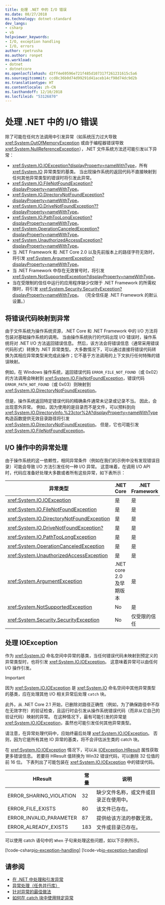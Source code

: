```yaml
---
title: 处理 .NET 中的 I/O 错误
ms.date: 08/27/2018
ms.technology: dotnet-standard
dev_langs:
- csharp
- vb
helpviewer_keywords:
- I/O, exception handling
- I/O, errors
author: rpetrusha
ms.author: ronpet
ms.workload:
- dotnet
- dotnetcore
ms.openlocfilehash: d2ff4e69596e721f485d107317f261231615c5a6
ms.sourcegitcommit: ccd8c36b0d74d99291d41aceb14cf98d74dc9d2b
ms.translationtype: HT
ms.contentlocale: zh-CN
ms.lasthandoff: 12/10/2018
ms.locfileid: "53126870"
---
```

# <a name="handling-io-errors-in-net"></a>处理 .NET 中的 I/O 错误

除了可能在任何方法调用中引发异常（如系统压力过大导致 <xref:System.OutOfMemoryException> 或由于编程器错误导致 <xref:System.NullReferenceException>），.NET 文件系统方法还可能引发以下异常：

- <xref:System.IO.IOException?displayProperty=nameWithType>，所有 <xref:System.IO> 异常类型的基类。 当出现操作系统的返回代码不直接映射到任何其他异常类型的错误时将引发此异常。
- <xref:System.IO.FileNotFoundException?displayProperty=nameWithType>。
- <xref:System.IO.DirectoryNotFoundException?displayProperty=nameWithType>。
- <xref:System.IO.DriveNotFoundException??displayProperty=nameWithType>。
- <xref:System.IO.PathTooLongException?displayProperty=nameWithType>。
- <xref:System.OperationCanceledException?displayProperty=nameWithType>。
- <xref:System.UnauthorizedAccessException?displayProperty=nameWithType>。
- 当 .NET Framework 和 .NET Core 2.0 以及先前版本上的路径字符无效时，将引发 <xref:System.ArgumentException?displayProperty=nameWithType>。
- 当 .NET Framework 中存在无效冒号时，将引发 <xref:System.NotSupportedException?displayProperty=nameWithType>。
- 当在受限制的信任中运行的应用程序缺少仅限于 .NET Framework 的所需权限时，将引发 <xref:System.Security.SecurityException?displayProperty=nameWithType>。 （完全信任是 .NET Framework 的默认设置。）

## <a name="mapping-error-codes-to-exceptions"></a>将错误代码映射到异常

由于文件系统为操作系统资源，.NET Core 和 .NET Framework 中的 I/O 方法将包装对基础操作系统的调用。 当由操作系统执行的代码出现 I/O 错误时，操作系统将对 .NET I/O 方法返回错误信息。 然后，该方法会将错误信息（通常采用错误代码形式）转换为 .NET 异常类型。 大多数情况下，可以通过直接将错误代码转换为其相应异常类型来完成此操作；它不基于方法调用的上下文执行任何特殊的错误映射。

例如，在 Windows 操作系统，返回错误代码 `ERROR_FILE_NOT_FOUND`（或 0x02）的方法调用会映射到 <xref:System.IO.FileNotFoundException>，错误代码 `ERROR_PATH_NOT_FOUND`（或 0x03）则映射到 <xref:System.IO.DirectoryNotFoundException>。

但是，操作系统返回特定错误代码的精确条件通常未记录或记录不当。 因此，会出现意外异常。 例如，因为使用的是目录而不是文件，可以预料到向 <xref:System.IO.DirectoryInfo.%23ctor%2A?displayProperty=nameWithType> 构造函数提供无效目录路径将引发 <xref:System.IO.DirectoryNotFoundException>。 但是，它也可能引发 <xref:System.IO.FileNotFoundException>。

## <a name="exception-handling-in-io-operations"></a>I/O 操作中的异常处理

由于操作系统的这一依赖性，相同异常条件（例如在我们的示例中没有发现错误目录）可能会导致 I/O 方法引发任何一种 I/O 异常。 这意味着，在调用 I/O API 时，代码应准备好处理大多数或者所有这些异常，如下表所示：

| 异常类型 | .NET Core | .NET Framework |
|---|---|---|
| <xref:System.IO.IOException> | 是 | 是 |
| <xref:System.IO.FileNotFoundException> | 是 | 是 |
| <xref:System.IO.DirectoryNotFoundException> | 是 | 是 |
| <xref:System.IO.DriveNotFoundException?> | 是 | 是 |
| <xref:System.IO.PathTooLongException> | 是 | 是 |
| <xref:System.OperationCanceledException> | 是 | 是 |
| <xref:System.UnauthorizedAccessException> | 是 | 是 |
| <xref:System.ArgumentException> | .NET core 2.0 及早期版本| 是 |
| <xref:System.NotSupportedException> | No | 是 |
| <xref:System.Security.SecurityException> | No | 仅受限的信任 |

## <a name="handling-ioexception"></a>处理 IOException

作为 <xref:System.IO> 命名空间中异常的基类，当任何错误代码未映射到预定义的异常类型时，也将引发 <xref:System.IO.IOException>。 这意味着异常可以由任何 I/O 操作引发。

> [!IMPORTANT]
> 因为 <xref:System.IO.IOException> 是 <xref:System.IO> 命名空间中其他异常类型的基类，应在处理其他 I/O 相关异常后处理 `catch` 块。

此外，从 .NET Core 2.1 开始，已删除对路径正确性（例如，为了确保路径中不存在无效字符）的验证检查，且运行时会引发从操作系统错误代码（而非从它自己的验证代码）映射的异常。 在这种情况下，最有可能引发的异常是 <xref:System.IO.IOException>，虽然也可能引发任何其他异常类型。

请注意，在异常处理代码中，应始终最后处理 <xref:System.IO.IOException>。 否则，因为它是所有其他 IO 异常的基类，将不会评估派生类的 catch 块。

在 <xref:System.IO.IOException> 情况下，可以从 [IOException.HResult](xref:System.Exception.HResult) 属性获取更多错误信息。 若要将 HResult 值转换为 Win32 错误代码，可以删除 32 位值的前 16 位。 下表列出了可能包装在 <xref:System.IO.IOException> 中的错误代码。

| HResult | 常量 | 说明 |
| --- | --- | --- |
| ERROR_SHARING_VIOLATION | 32 | 缺少文件名称，或文件或目录正在使用中。 |
| ERROR_FILE_EXISTS | 80 | 该文件已存在。 |
| ERROR_INVALID_PARAMETER | 87 | 提供给该方法的参数无效。 |
| ERROR_ALREADY_EXISTS | 183 | 文件或目录已存在。 |

可以使用 catch 语句中的 `When` 子句来处理这些问题，如以下示例所示。

[!code-csharp[io-exception-handling](~/samples/snippets/standard/io/io-exceptions/cs/io-exceptions.cs)]
[!code-vb[io-exception-handling](~/samples/snippets/standard/io/io-exceptions/vb/io-exceptions.vb)]

## <a name="see-also"></a>请参阅

- [在 .NET 中处理和引发异常](../exceptions/index.md)
- [异常处理（任务并行库）](../parallel-programming/exception-handling-task-parallel-library.md)
- [针对异常的最佳做法](../exceptions/best-practices-for-exceptions.md)
- [如何在 catch 块中使用特定异常](../exceptions/how-to-use-specific-exceptions-in-a-catch-block.md)
